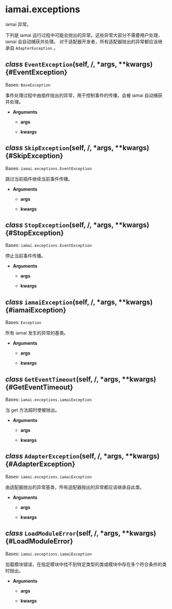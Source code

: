 # iamai.exceptions

iamai 异常。

下列是 iamai 运行过程中可能会抛出的异常。这些异常大部分不需要用户处理， iamai 会自动捕获并处理。
对于适配器开发者，所有适配器抛出的异常都应该继承自 `AdapterException` 。

## *class* `EventException`(self, /, *args, **kwargs) {#EventException}

Bases: `BaseException`

事件处理过程中由插件抛出的异常，用于控制事件的传播，会被 iamai 自动捕获并处理。

- **Arguments**

  - **args**

  - **kwargs**

## *class* `SkipException`(self, /, *args, **kwargs) {#SkipException}

Bases: `iamai.exceptions.EventException`

跳过当前插件继续当前事件传播。

- **Arguments**

  - **args**

  - **kwargs**

## *class* `StopException`(self, /, *args, **kwargs) {#StopException}

Bases: `iamai.exceptions.EventException`

停止当前事件传播。

- **Arguments**

  - **args**

  - **kwargs**

## *class* `iamaiException`(self, /, *args, **kwargs) {#iamaiException}

Bases: `Exception`

所有 iamai 发生的异常的基类。

- **Arguments**

  - **args**

  - **kwargs**

## *class* `GetEventTimeout`(self, /, *args, **kwargs) {#GetEventTimeout}

Bases: `iamai.exceptions.iamaiException`

当 get 方法超时使被抛出。

- **Arguments**

  - **args**

  - **kwargs**

## *class* `AdapterException`(self, /, *args, **kwargs) {#AdapterException}

Bases: `iamai.exceptions.iamaiException`

由适配器抛出的异常基类，所有适配器抛出的异常都应该继承自此类。

- **Arguments**

  - **args**

  - **kwargs**

## *class* `LoadModuleError`(self, /, *args, **kwargs) {#LoadModuleError}

Bases: `iamai.exceptions.iamaiException`

加载模块错误，在指定模块中找不到特定类型的类或模块中存在多个符合条件的类时抛出。

- **Arguments**

  - **args**

  - **kwargs**